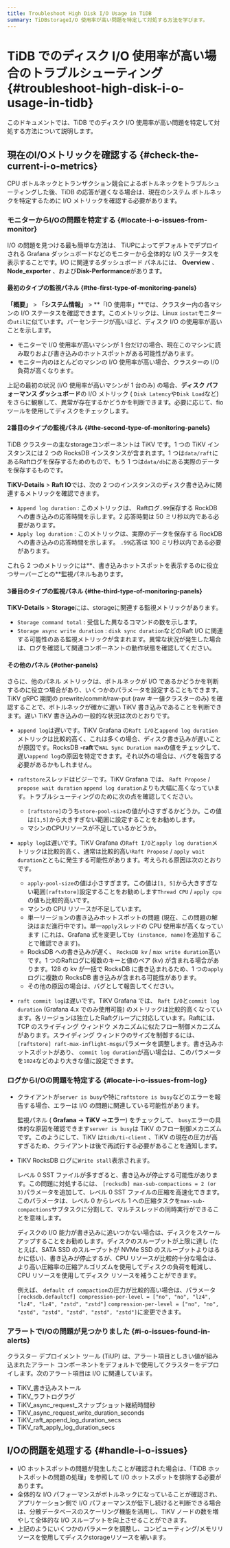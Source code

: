 ```yaml
---
title: Troubleshoot High Disk I/O Usage in TiDB
summary: TiDBstorageI/O 使用率が高い問題を特定して対処する方法を学びます。
---
```


# TiDB でのディスク I/O 使用率が高い場合のトラブルシューティング {#troubleshoot-high-disk-i-o-usage-in-tidb}

このドキュメントでは、TiDB でのディスク I/O 使用率が高い問題を特定して対処する方法について説明します。

## 現在のI/Oメトリックを確認する {#check-the-current-i-o-metrics}

CPU ボトルネックとトランザクション競合によるボトルネックをトラブルシューティングした後、TiDB の応答が遅くなる場合は、現在のシステム ボトルネックを特定するために I/O メトリックを確認する必要があります。

### モニターからI/Oの問題を特定する {#locate-i-o-issues-from-monitor}

I/O の問題を見つける最も簡単な方法は、 TiUPによってデフォルトでデプロイされる Grafana ダッシュボードなどのモニターから全体的な I/O ステータスを表示することです。I/O に関連するダッシュボード パネルには、 **Overview** 、 **Node_exporter** 、および**Disk-Performance**があります。

#### 最初のタイプの監視パネル {#the-first-type-of-monitoring-panels}

**「概要」** &gt; **「システム情報」** &gt; **「IO 使用率」**では、クラスター内の各マシンの I/O ステータスを確認できます。このメトリックは、Linux `iostat`モニターの`util`に似ています。パーセンテージが高いほど、ディスク I/O の使用率が高いことを示します。

-   モニターで I/O 使用率が高いマシンが 1 台だけの場合、現在このマシンに読み取りおよび書き込みのホットスポットがある可能性があります。
-   モニター内のほとんどのマシンの I/O 使用率が高い場合、クラスターの I/O 負荷が高くなります。

上記の最初の状況 (I/O 使用率が高いマシンが 1 台のみ) の場合、**ディスク パフォーマンス ダッシュボード**の I/O メトリック ( `Disk Latency`や`Disk Load`など) をさらに観察して、異常が存在するかどうかを判断できます。必要に応じて、fio ツールを使用してディスクをチェックします。

#### 2番目のタイプの監視パネル {#the-second-type-of-monitoring-panels}

TiDB クラスターの主なstorageコンポーネントは TiKV です。1 つの TiKV インスタンスには 2 つの RocksDB インスタンスが含まれます。1 つは`data/raft`にあるRaftログを保存するためのもので、もう 1 つは`data/db`にある実際のデータを保存するものです。

**TiKV-Details** &gt; **Raft IO**では、次の 2 つのインスタンスのディスク書き込みに関連するメトリックを確認できます。

-   `Append log duration` : このメトリックは、 Raftログ`.99`保存する RockDB への書き込みの応答時間を示します。2 応答時間は 50 ミリ秒以内である必要があります。
-   `Apply log duration` : このメトリックは、実際のデータを保存する RockDB への書き込みの応答時間を示します。 `.99`応答は 100 ミリ秒以内である必要があります。

これら 2 つのメトリックには**、書き込みホットスポットを表示するのに役立つサーバーごとの**監視パネルもあります。

#### 3番目のタイプの監視パネル {#the-third-type-of-monitoring-panels}

**TiKV-Details** &gt; **Storage**には、storageに関連する監視メトリックがあります。

-   `Storage command total` : 受信した異なるコマンドの数を示します。
-   `Storage async write duration` : `disk sync duration`などのRaft I/O に関連する可能性のある監視メトリックが含まれます。異常な状況が発生した場合は、ログを確認して関連コンポーネントの動作状態を確認してください。

#### その他のパネル {#other-panels}

さらに、他のパネル メトリックは、ボトルネックが I/O であるかどうかを判断するのに役立つ場合があり、いくつかのパラメータを設定することもできます。TiKV gRPC 期間の prewrite/commit/raw-put (raw キー値クラスターのみ) を確認することで、ボトルネックが確かに遅い TiKV 書き込みであることを判断できます。遅い TiKV 書き込みの一般的な状況は次のとおりです。

-   `append log`は遅いです。TiKV Grafana の`Raft I/O`と`append log duration`メトリックは比較的高く、これは多くの場合、ディスク書き込みが遅いことが原因です。RocksDB **-raft**で`WAL Sync Duration max`の値をチェックして、遅い`append log`の原因を特定できます。それ以外の場合は、バグを報告する必要があるかもしれません。

-   `raftstore`スレッドはビジーです。TiKV Grafana では、 `Raft Propose` / `propose wait duration` `append log duration`よりも大幅に高くなっています。トラブルシューティングのために次の点を確認してください。

    -   `[raftstore]`のうち`store-pool-size`の値が小さすぎるかどうか。この値は`[1,5]`から大きすぎない範囲に設定することをお勧めします。
    -   マシンのCPUリソースが不足しているかどうか。

-   `apply log`は遅いです。TiKV Grafana の`Raft I/O`と`apply log duration`メトリックは比較的高く、通常は比較的高い`Raft Propose` / `apply wait duration`とともに発生する可能性があります。考えられる原因は次のとおりです。

    -   `apply-pool-size`の値は小さすぎます。この値は`[1, 5]`から大きすぎない範囲`[raftstore]`設定することをお勧めします`Thread CPU` / `apply cpu`の値も比較的高いです。
    -   マシンの CPU リソースが不足しています。
    -   単一リージョンの書き込みホットスポットの問題 (現在、この問題の解決はまだ進行中です)。単一`apply`スレッドの CPU 使用率が高くなっています (これは、Grafana 式を変更して`by (instance, name)`を追加することで確認できます)。
    -   RocksDB への書き込みが遅く、 `RocksDB kv` / `max write duration`高いです。1 つのRaftログに複数のキーと値のペア (kv) が含まれる場合があります。128 の kv が一括で RocksDB に書き込まれるため、1 つの`apply`ログに複数の RocksDB 書き込みが含まれる可能性があります。
    -   その他の原因の場合は、バグとして報告してください。

-   `raft commit log`は遅いです。TiKV Grafana では、 `Raft I/O`と`commit log duration` (Grafana 4.x でのみ使用可能) のメトリックは比較的高くなっています。各リージョンは独立したRaftグループに対応しています。Raftには、TCP のスライディング ウィンドウ メカニズムに似たフロー制御メカニズムがあります。スライディング ウィンドウのサイズを制御するには、 `[raftstore] raft-max-inflight-msgs`パラメータを調整します。書き込みホットスポットがあり、 `commit log duration`が高い場合は、このパラメータを`1024`などのより大きな値に設定できます。

### ログからI/Oの問題を特定する {#locate-i-o-issues-from-log}

-   クライアントが`server is busy`や特に`raftstore is busy`などのエラーを報告する場合、エラーは I/O の問題に関連している可能性があります。

    監視パネル ( **Grafana** -&gt; **TiKV** -&gt;**エラー**) をチェックして、 `busy`エラーの具体的な原因を確認できます`server is busy`は TiKV のフロー制御メカニズムです。このようにして、TiKV は`tidb/ti-client` 、TiKV の現在の圧力が高すぎるため、クライアントは後で再試行する必要があることを通知します。

-   TiKV RocksDB ログに`Write stall`表示されます。

    レベル 0 SST ファイルが多すぎると、書き込みが停止する可能性があります。この問題に対処するには、 `[rocksdb] max-sub-compactions = 2 (or 3)`パラメータを追加して、レベル 0 SST ファイルの圧縮を高速化できます。このパラメータは、レベル 0 からレベル 1 への圧縮タスクを`max-sub-compactions`サブタスクに分割して、マルチスレッドの同時実行ができることを意味します。

    ディスクの I/O 能力が書き込みに追いつかない場合は、ディスクをスケールアップすることをお勧めします。ディスクのスループットが上限に達し (たとえば、SATA SSD のスループットが NVMe SSD のスループットよりはるかに低い)、書き込みが停止するが、CPU リソースが比較的十分な場合は、より高い圧縮率の圧縮アルゴリズムを使用してディスクの負荷を軽減し、CPU リソースを使用してディスク リソースを補うことができます。

    例えば、 `default cf compaction`の圧力が比較的高い場合は、パラメータ`[rocksdb.defaultcf] compression-per-level = ["no", "no", "lz4", "lz4", "lz4", "zstd", "zstd"]` `compression-per-level = ["no", "no", "zstd", "zstd", "zstd", "zstd", "zstd"]`に変更できます。

### アラートでI/Oの問題が見つかりました {#i-o-issues-found-in-alerts}

クラスター デプロイメント ツール (TiUP) は、アラート項目としきい値が組み込まれたアラート コンポーネントをデフォルトで使用してクラスターをデプロイします。次のアラート項目は I/O に関連しています。

-   TiKV_書き込みストール
-   TiKV_ラフトログラグ
-   TiKV_async_request_スナップショット継続時間秒
-   TiKV_async_request_write_duration_seconds
-   TiKV_raft_append_log_duration_secs
-   TiKV_raft_apply_log_duration_secs

## I/Oの問題を処理する {#handle-i-o-issues}

-   I/O ホットスポットの問題が発生したことが確認された場合は、「TiDB ホットスポットの問題の処理」を参照して I/O ホットスポットを排除する必要があります。
-   全体的な I/O パフォーマンスがボトルネックになっていることが確認され、アプリケーション側で I/O パフォーマンスが低下し続けると判断できる場合は、分散データベースのスケーリング機能を活用し、TiKV ノードの数を増やして全体的な I/O スループットを向上させることができます。
-   上記のようにいくつかのパラメータを調整し、コンピューティング/メモリリソースを使用してディスクstorageリソースを補います。
